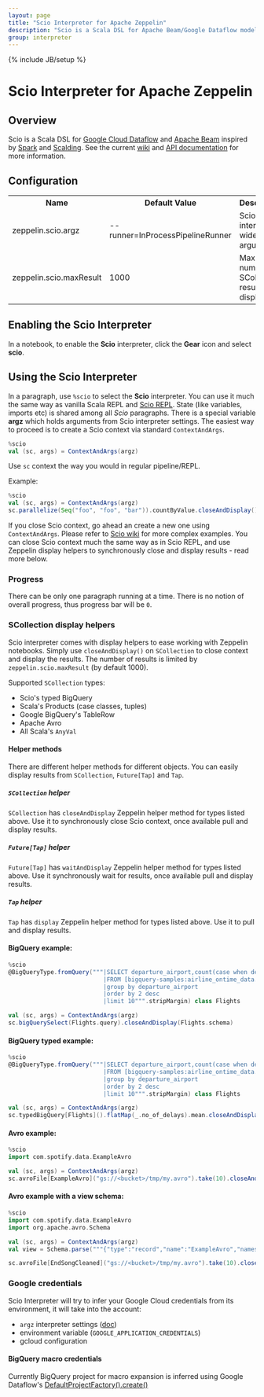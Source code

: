 ```yaml
---
layout: page
title: "Scio Interpreter for Apache Zeppelin"
description: "Scio is a Scala DSL for Apache Beam/Google Dataflow model."
group: interpreter
---
```

<!--
Licensed under the Apache License, Version 2.0 (the "License");
you may not use this file except in compliance with the License.
You may obtain a copy of the License at

http://www.apache.org/licenses/LICENSE-2.0

Unless required by applicable law or agreed to in writing, software
distributed under the License is distributed on an "AS IS" BASIS,
WITHOUT WARRANTIES OR CONDITIONS OF ANY KIND, either express or implied.
See the License for the specific language governing permissions and
limitations under the License.
-->
{% include JB/setup %}

# Scio Interpreter for Apache Zeppelin

<div id="toc"></div>

## Overview
Scio is a Scala DSL for [Google Cloud Dataflow](https://github.com/GoogleCloudPlatform/DataflowJavaSDK) and [Apache Beam](http://beam.incubator.apache.org/) inspired by [Spark](http://spark.apache.org/) and [Scalding](https://github.com/twitter/scalding). See the current [wiki](https://github.com/spotify/scio/wiki) and [API documentation](http://spotify.github.io/scio/) for more information.

## Configuration
<table class="table-configuration">
  <tr>
    <th>Name</th>
    <th>Default Value</th>
    <th>Description</th>
  </tr>
  <tr>
    <td>zeppelin.scio.argz</td>
    <td>--runner=InProcessPipelineRunner</td>
    <td>Scio interpreter wide arguments</td>
  </tr>
  <tr>
    <td>zeppelin.scio.maxResult</td>
    <td>1000</td>
    <td>Max number of SCollection results to display</td>
  </tr>

</table>

## Enabling the Scio Interpreter

In a notebook, to enable the **Scio** interpreter, click the **Gear** icon and select **scio**.

## Using the Scio Interpreter

In a paragraph, use `%scio` to select the **Scio** interpreter. You can use it much the same way as vanilla Scala REPL and [Scio REPL](https://github.com/spotify/scio/wiki/Scio-REPL). State (like variables, imports etc) is shared among all *Scio* paragraphs. There is a special variable **argz** which holds arguments from Scio interpreter settings. The easiest way to proceed is to create a Scio context via standard `ContextAndArgs`.

```scala
%scio
val (sc, args) = ContextAndArgs(argz)
```

Use `sc` context the way you would in regular pipeline/REPL.

Example:

```scala
%scio
val (sc, args) = ContextAndArgs(argz)
sc.parallelize(Seq("foo", "foo", "bar")).countByValue.closeAndDisplay()
```

If you close Scio context, go ahead an create a new one using `ContextAndArgs`. Please refer to [Scio wiki](https://github.com/spotify/scio/wiki) for more complex examples. You can close Scio context much the same way as in Scio REPL, and use Zeppelin display helpers to synchronously close and display results - read more below.

### Progress

There can be only one paragraph running at a time. There is no notion of overall progress, thus progress bar will be `0`.

### SCollection display helpers

Scio interpreter comes with display helpers to ease working with Zeppelin notebooks. Simply use `closeAndDisplay()` on `SCollection` to close context and display the results. The number of results is limited by `zeppelin.scio.maxResult` (by default 1000).

Supported `SCollection` types:

 * Scio's typed BigQuery
 * Scala's Products (case classes, tuples)
 * Google BigQuery's TableRow
 * Apache Avro
 * All Scala's `AnyVal`

#### Helper methods

There are different helper methods for different objects. You can easily display results from `SCollection`, `Future[Tap]` and `Tap`.

##### `SCollection` helper

`SCollection` has `closeAndDisplay` Zeppelin helper method for types listed above. Use it to synchronously close Scio context, once available pull and display results.

##### `Future[Tap]` helper

`Future[Tap]` has `waitAndDisplay` Zeppelin helper method for types listed above. Use it synchronously wait for results, once available pull and display results.

##### `Tap` helper

`Tap` has `display` Zeppelin helper method for types listed above. Use it to pull and display results.

#### BigQuery example:

```scala
%scio
@BigQueryType.fromQuery("""|SELECT departure_airport,count(case when departure_delay>0 then 1 else 0 end) as no_of_delays
                           |FROM [bigquery-samples:airline_ontime_data.flights]
                           |group by departure_airport
                           |order by 2 desc
                           |limit 10""".stripMargin) class Flights

val (sc, args) = ContextAndArgs(argz)
sc.bigQuerySelect(Flights.query).closeAndDisplay(Flights.schema)
```

#### BigQuery typed example:

```scala
%scio
@BigQueryType.fromQuery("""|SELECT departure_airport,count(case when departure_delay>0 then 1 else 0 end) as no_of_delays
                           |FROM [bigquery-samples:airline_ontime_data.flights]
                           |group by departure_airport
                           |order by 2 desc
                           |limit 10""".stripMargin) class Flights

val (sc, args) = ContextAndArgs(argz)
sc.typedBigQuery[Flights]().flatMap(_.no_of_delays).mean.closeAndDisplay()
```

#### Avro example:

```scala
%scio
import com.spotify.data.ExampleAvro

val (sc, args) = ContextAndArgs(argz)
sc.avroFile[ExampleAvro]("gs://<bucket>/tmp/my.avro").take(10).closeAndDisplay()
```

#### Avro example with a view schema:

```scala
%scio
import com.spotify.data.ExampleAvro
import org.apache.avro.Schema

val (sc, args) = ContextAndArgs(argz)
val view = Schema.parse("""{"type":"record","name":"ExampleAvro","namespace":"com.spotify.data","fields":[{"name":"track","type":"string"}, {"name":"artist", "type":"string"}]}""")

sc.avroFile[EndSongCleaned]("gs://<bucket>/tmp/my.avro").take(10).closeAndDisplay(view)
```

### Google credentials

Scio Interpreter will try to infer your Google Cloud credentials from its environment, it will take into the account:
 * `argz` interpreter settings ([doc](https://github.com/spotify/scio/wiki#options))
 * environment variable (`GOOGLE_APPLICATION_CREDENTIALS`)
 * gcloud configuration

#### BigQuery macro credentials

Currently BigQuery project for macro expansion is inferred using Google Dataflow's [DefaultProjectFactory().create()](https://github.com/GoogleCloudPlatform/DataflowJavaSDK/blob/master/sdk/src/main/java/com/google/cloud/dataflow/sdk/options/GcpOptions.java#L187)
